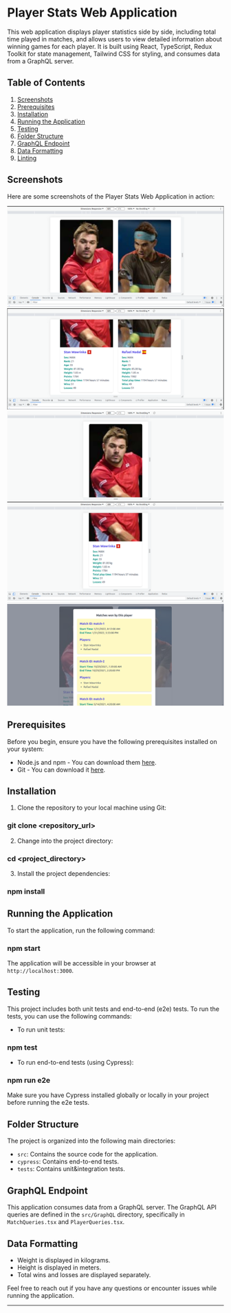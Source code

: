 # Player Stats Web Application

This web application displays player statistics side by side, including total time played in matches, and allows users to view detailed information about winning games for each player. It is built using React, TypeScript, Redux Toolkit for state management, Tailwind CSS for styling, and consumes data from a GraphQL server.

## Table of Contents

1. [Screenshots](#screenshots)
2. [Prerequisites](#prerequisites)
3. [Installation](#installation)
4. [Running the Application](#running-the-application)
5. [Testing](#testing)
6. [Folder Structure](#folder-structure)
7. [GraphQL Endpoint](#graphql-endpoint)
8. [Data Formatting](#data-formatting)
9. [Linting](#linting)

## Screenshots

Here are some screenshots of the Player Stats Web Application in action:

![Screenshot 1](screenshots/screenshot1.png)
![Screenshot 2](screenshots/screenshot2.png)
![Screenshot 3](screenshots/screenshot3.png)
![Screenshot 4](screenshots/screenshot4.png)
![Screenshot 5](screenshots/screenshot5.png)

## Prerequisites

Before you begin, ensure you have the following prerequisites installed on your system:

- Node.js and npm - You can download them [here](https://nodejs.org/).
- Git - You can download it [here](https://git-scm.com/).

## Installation

1. Clone the repository to your local machine using Git:

### git clone <repository_url>

2. Change into the project directory:

### cd <project_directory>

3. Install the project dependencies:

### npm install

## Running the Application

To start the application, run the following command:

### npm start

The application will be accessible in your browser at `http://localhost:3000`.

## Testing

This project includes both unit tests and end-to-end (e2e) tests. To run the tests, you can use the following commands:

- To run unit tests:

### npm test

- To run end-to-end tests (using Cypress):

### npm run e2e

Make sure you have Cypress installed globally or locally in your project before running the e2e tests.

## Folder Structure

The project is organized into the following main directories:

- `src`: Contains the source code for the application.
- `cypress`: Contains end-to-end tests.
- `tests`: Contains unit&integration tests.

## GraphQL Endpoint

This application consumes data from a GraphQL server. The GraphQL API queries are defined in the `src/GraphQL` directory, specifically in `MatchQueries.tsx` and `PlayerQueries.tsx`.

## Data Formatting

- Weight is displayed in kilograms.
- Height is displayed in meters.
- Total wins and losses are displayed separately.

Feel free to reach out if you have any questions or encounter issues while running the application.

---
